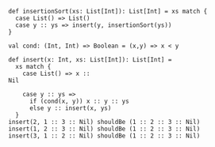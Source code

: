     def insertionSort(xs: List[Int]): List[Int] = xs match {
      case List() => List()
      case y :: ys => insert(y, insertionSort(ys))
    }

    val cond: (Int, Int) => Boolean = (x,y) => x < y

    def insert(x: Int, xs: List[Int]): List[Int] =
      xs match {
        case List() => x :: 
    Nil

        case y :: ys =>
          if (cond(x, y)) x :: y :: ys
          else y :: insert(x, ys)
      }
    insert(2, 1 :: 3 :: Nil) shouldBe (1 :: 2 :: 3 :: Nil)
    insert(1, 2 :: 3 :: Nil) shouldBe (1 :: 2 :: 3 :: Nil)
    insert(3, 1 :: 2 :: Nil) shouldBe (1 :: 2 :: 3 :: Nil)

